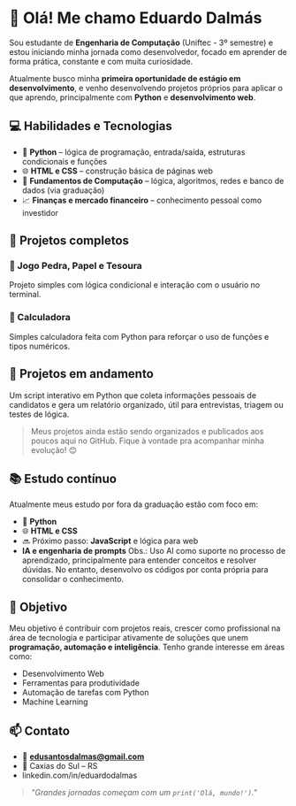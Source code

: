 # 👋 Olá! Me chamo Eduardo Dalmás

Sou estudante de **Engenharia de Computação** (Uniftec - 3º semestre) e estou iniciando minha jornada como desenvolvedor, focado em aprender de forma prática, constante e com muita curiosidade.  

Atualmente busco minha **primeira oportunidade de estágio em desenvolvimento**, e venho desenvolvendo projetos próprios para aplicar o que aprendo, principalmente com **Python** e **desenvolvimento web**.

## 💻 Habilidades e Tecnologias

- 📌 **Python** – lógica de programação, entrada/saída, estruturas condicionais e funções
- 🌐 **HTML e CSS** – construção básica de páginas web
- 🧠 **Fundamentos de Computação** – lógica, algoritmos, redes e banco de dados (via graduação)
- 📈 **Finanças e mercado financeiro** – conhecimento pessoal como investidor

## 🧩 Projetos completos

### 🔸 Jogo Pedra, Papel e Tesoura
Projeto simples com lógica condicional e interação com o usuário no terminal.

### 🔸 Calculadora
Simples calculadora feita com Python para reforçar o uso de funções e tipos numéricos.

## 🧪 Projetos em andamento

Um script interativo em Python que coleta informações pessoais de candidatos e gera um relatório organizado, útil para entrevistas, triagem ou testes de lógica.

> Meus projetos ainda estão sendo organizados e publicados aos poucos aqui no GitHub. Fique à vontade pra acompanhar minha evolução! 😊

## 📚 Estudo contínuo

Atualmente meus estudo por fora da graduação estão com foco em:

- 🐍 **Python**
- 🌐 **HTML e CSS**
- 🔜 Próximo passo: **JavaScript** e lógica para web
- **IA e engenharia de prompts** 
Obs.: Uso AI como suporte no processo de aprendizado, principalmente para entender conceitos e resolver dúvidas. No entanto, desenvolvo os códigos por conta própria para consolidar o conhecimento.

## 🎯 Objetivo

Meu objetivo é contribuir com projetos reais, crescer como profissional na área de tecnologia e participar ativamente de soluções que unem **programação, automação e inteligência**. Tenho grande interesse em áreas como:

- Desenvolvimento Web
- Ferramentas para produtividade
- Automação de tarefas com Python
- Machine Learning

## 📫 Contato

- 📧 **edusantosdalmas@gmail.com**  
- 📍 Caxias do Sul – RS  
- linkedin.com/in/eduardodalmas

> _"Grandes jornadas começam com um `print('Olá, mundo!')`."_  
